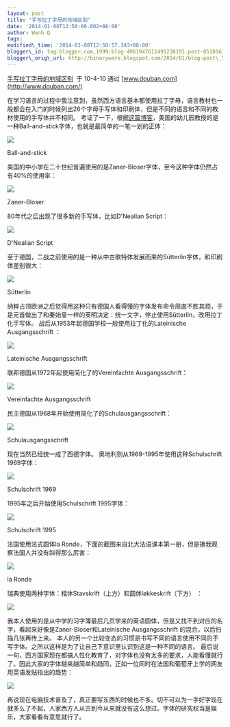 ```yaml
--- 
layout: post 
title: "手写拉丁字母的地域区别" 
date: '2014-01-08T12:50:00.002+08:00' 
author: Wenh Q
tags:
modified\_time: '2014-01-08T12:50:57.343+08:00' 
blogger\_id: tag:blogger.com,1999:blog-4961947611491238191.post-8510167142192756783
blogger\_orig\_url: http://binaryware.blogspot.com/2014/01/blog-post\_5260.html
---
```

[手写拉丁字母的地域区别](http://www.douban.com/note/66788446/)  于
10-4-10 通过 [www.douban.com](http://www.douban.com/)





在学习语言的过程中我注意到，虽然西方语言基本都使用拉丁字母，语言教材也一般都会在入门的时候列出26个字母手写体和印刷体，但是不同的语言和不同的教材使用的手写体并不相同。
考证了一下，根据[这篇博客](http://cndrnh.blogspot.com/2009/03/german-and-american-handwriting.html)，美国的幼儿园教授的是一种Ball-and-stick字体，也就是最简单的一笔一划的正体：





![](https://images-blogger-opensocial.googleusercontent.com/gadgets/proxy?url=http%3A%2F%2Ft.douban.com%2Fview%2Fnote%2Flarge%2Fpublic%2Fp66788446-4.jpg&container=blogger&gadget=a&rewriteMime=image%2F*)





Ball-and-stick





美国的中小学在二十世纪普遍使用的是Zaner-Bloser字体，至今这种字体仍然占有40%的使用率：





![](https://images-blogger-opensocial.googleusercontent.com/gadgets/proxy?url=http%3A%2F%2Ft.douban.com%2Fview%2Fnote%2Flarge%2Fpublic%2Fp66788446-3.jpg&container=blogger&gadget=a&rewriteMime=image%2F*)





Zaner-Bloser





80年代之后出现了很多新的手写体，比如D'Nealian Script：





![](https://images-blogger-opensocial.googleusercontent.com/gadgets/proxy?url=http%3A%2F%2Ft.douban.com%2Fview%2Fnote%2Flarge%2Fpublic%2Fp66788446-5.jpg&container=blogger&gadget=a&rewriteMime=image%2F*)





D'Nealian Script





至于德国，二战之前使用的是一种从中古歌特体发展而来的Sütterlin字体，和印刷体差别很大：





![](https://images-blogger-opensocial.googleusercontent.com/gadgets/proxy?url=http%3A%2F%2Ft.douban.com%2Fview%2Fnote%2Flarge%2Fpublic%2Fp66788446-6.jpg&container=blogger&gadget=a&rewriteMime=image%2F*)





Sütterlin





纳粹占领欧洲之后觉得用这种只有德国人看得懂的字体发布命令简直不胜其烦，于是元首做出了和秦始皇一样的英明决定：统一文字，停止使用Sütterlin，改用拉丁化手写体。
战后从1953年起德国学校一般使用拉丁化的Lateinische Ausgangsschrift ：





![](https://images-blogger-opensocial.googleusercontent.com/gadgets/proxy?url=http%3A%2F%2Ft.douban.com%2Fview%2Fnote%2Flarge%2Fpublic%2Fp66788446-7.jpg&container=blogger&gadget=a&rewriteMime=image%2F*)





Lateinische Ausgangsschrift





联邦德国从1972年起使用简化了的Vereinfachte Ausgangsschrift：





![](https://images-blogger-opensocial.googleusercontent.com/gadgets/proxy?url=http%3A%2F%2Ft.douban.com%2Fview%2Fnote%2Flarge%2Fpublic%2Fp66788446-8.jpg&container=blogger&gadget=a&rewriteMime=image%2F*)





Vereinfachte Ausgangsschrift





民主德国从1968年开始使用简化了的Schulausgangsschrift：





![](https://images-blogger-opensocial.googleusercontent.com/gadgets/proxy?url=http%3A%2F%2Ft.douban.com%2Fview%2Fnote%2Flarge%2Fpublic%2Fp66788446-9.jpg&container=blogger&gadget=a&rewriteMime=image%2F*)





Schulausgangsschrift





现在当然已经统一成了西德字体。 奥地利则从1969-1995年使用这种Schulschrift
1969字体：





![](https://images-blogger-opensocial.googleusercontent.com/gadgets/proxy?url=http%3A%2F%2Ft.douban.com%2Fview%2Fnote%2Flarge%2Fpublic%2Fp66788446-10.jpg&container=blogger&gadget=a&rewriteMime=image%2F*)





Schulschrift 1969





1995年之后开始使用Schulschrift 1995字体：





![](https://images-blogger-opensocial.googleusercontent.com/gadgets/proxy?url=http%3A%2F%2Ft.douban.com%2Fview%2Fnote%2Flarge%2Fpublic%2Fp66788446-11.jpg&container=blogger&gadget=a&rewriteMime=image%2F*)





Schulschrift 1995





法国使用法式圆体la
Ronde，下面的截图来自北大法语课本第一册，但是据我观察法国人并没有斜得那么厉害：





![](https://images-blogger-opensocial.googleusercontent.com/gadgets/proxy?url=http%3A%2F%2Ft.douban.com%2Fview%2Fnote%2Flarge%2Fpublic%2Fp66788446-12.jpg&container=blogger&gadget=a&rewriteMime=image%2F*)





la Ronde





瑞典使用两种字体：楷体Stavskrift（上方）和圆体løkkeskrift（下方） ：





![](https://images-blogger-opensocial.googleusercontent.com/gadgets/proxy?url=http%3A%2F%2Ft.douban.com%2Fview%2Fnote%2Flarge%2Fpublic%2Fp66788446-13.jpg&container=blogger&gadget=a&rewriteMime=image%2F*)







我本人使用的是从中学的习字簿最后几页学来的英语圆体，但是又找不到对应的名字，看起来好像是Zaner-Bloser和Lateinische
Ausgangsschrift 的混合，以后扫描几张再传上来。
本人的另一个比较变态的习惯是书写不同的语言使用不同的手写字体。之所以这样是为了让自己下意识里认识到这是一种不同的语言。
最后说一句，西方国家现在都搞人性化教育了，对字体也没有太多的要求，人能看懂就行了。因此大家的字体越来越简单和趋同，正如一位同时在法国和葡萄牙上学的网友用英语发贴指出的趋势：





![](https://images-blogger-opensocial.googleusercontent.com/gadgets/proxy?url=http%3A%2F%2Ft.douban.com%2Fview%2Fnote%2Flarge%2Fpublic%2Fp66788446-14.jpg&container=blogger&gadget=a&rewriteMime=image%2F*)







再说现在电脑技术普及了，真正要写东西的时候也不多。切不可以为一手好字现在就多么了不起，人家西方人从古到今从来就没有这么想过。字体的研究权当是娱乐，大家看看有意思就行了。

